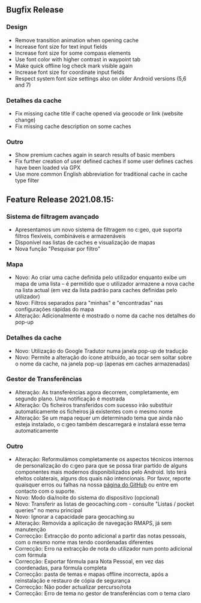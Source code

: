 ## Bugfix Release

### Design
- Remove transition animation when opening cache
- Increase font size for text input fields
- Increase font size for some compass elements
- Use font color with higher contrast in waypoint tab
- Make quick offline log check mark visible again
- Increase font size for coordinate input fields
- Respect system font size settings also on older Android versions (5,6 and 7)

### Detalhes da cache
- Fix missing cache title if cache opened via geocode or link (website change)
- Fix missing cache description on some caches

### Outro
- Show premium caches again in search results of basic members
- Fix further creation of user defined caches if some user defines caches have been loaded via GPX
- Use more common English abbreviation for traditional cache in cache type filter

## Feature Release 2021.08.15:

### Sistema de filtragem avançado
- Apresentamos um novo sistema de filtragem no c:geo, que suporta filtros flexíveis, combináveis e armazenáveis
- Disponível nas listas de caches e visualização de mapas
- Nova função "Pesquisar por filtro"

### Mapa
- Novo: Ao criar uma cache definida pelo utilizador enquanto exibe um mapa de uma lista – é permitido que o utilizador armazene a nova cache na lista actual (em vez da lista padrão para caches definidas pelo utilizador)
- Novo: Filtros separados para "minhas" e "encontradas" nas configurações rápidas do mapa
- Alteração: Adicionalmente é mostrado o nome da cache nos detalhes do pop-up

### Detalhes da cache
- Novo: Utilização do Google Tradutor numa janela pop-up de tradução
- Novo: Permite a alteração do ícone atribuído, ao tocar sem soltar sobre o nome da cache, na janela pop-up (apenas em caches armazenadas)

### Gestor de Transferências
- Alteração: As transferências agora decorrem, completamente, em segundo plano. Uma notificação é mostrada
- Alteração: Os ficheiros transferidos com sucesso irão substituir automaticamente os ficheiros já existentes com o mesmo nome
- Alteração: Se um mapa requer um determinado tema que ainda não esteja instalado, o c:geo também descarregará e instalará esse tema automaticamente

### Outro
- Alteração: Reformulámos completamente os aspectos técnicos internos de personalização do c:geo para que se possa tirar partido de alguns componentes mais modernos disponibilizados pelo Android. Isto terá efeitos colaterais, alguns dos quais não intencionais. Por favor, reporte quaisquer erros ou falhas na nossa [página do GitHub](https://www.github.com/cgeo/cgeo/issues) ou entre em contacto com o suporte.
- Novo: Modo dia/noite do sistema do dispositivo (opcional)
- Novo: Transferir as listas de geocaching.com - consulte "Listas / pocket queries" no menu principal
- Novo: Ignorar a capacidade para geocaching.su
- Alteração: Removida a aplicação de navegação RMAPS, já sem manutenção
- Correcção: Extracção do ponto adicional a partir das notas pessoais, com o mesmo nome mas tendo coordenadas diferentes
- Correcção: Erro na extracção de nota do utilizador num ponto adicional com fórmula
- Correcção: Exportar fórmula para Nota Pessoal, em vez das coordenadas, para fórmula completa
- Correcção: pasta de temas e mapas offline incorrecta, após a reinstalação e restauro de cópia de segurança
- Correcção: Não poder actualizar percurso/rota
- Correcção: Erro de tema no gestor de transferências com o tema claro
